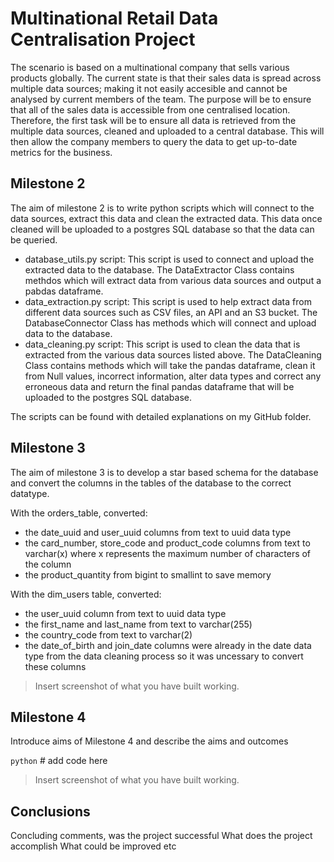 # Multinational Retail Data Centralisation Project

The scenario is based on a multinational company that sells various products globally. The current state is that their sales data is spread across multiple data sources; making it not easily accesible and cannot be analysed by current members of the team. The purpose will be to ensure that all of the sales data is accessible from one centralised location. Therefore, the first task will be to ensure all data is retrieved from the multiple data sources, cleaned and uploaded to a central database. This will then allow the company members to query the data to get up-to-date metrics for the business. 

## Milestone 2

The aim of milestone 2 is to write python scripts which will connect to the data sources, extract this data and clean the extracted data. This data once cleaned will be uploaded to a postgres SQL database so that the data can be queried. 
 
 - database_utils.py script: This script is used to connect and upload the extracted data to the database. The DataExtractor Class contains methdos which will extract data from various data sources and output a pabdas dataframe.
 - data_extraction.py script: This script is used to help extract data from different data sources such as CSV files, an API and an S3 bucket. The DatabaseConnector Class has methods which will connect and upload data to the database.
 - data_cleaning.py script: This script is used to clean the data that is extracted from the various data sources listed above. The DataCleaning Class contains methods which will take the pandas dataframe, clean it from Null values, incorrect information, alter data types and correct any erroneous data and return the final pandas dataframe that will be uploaded to the postgres SQL database.

 The scripts can be found with detailed explanations on my GitHub folder.

## Milestone 3

The aim of milestone 3 is to develop a star based schema for the database and convert the columns in the tables of the database to the correct datatype.

With the orders_table, converted:
- the date_uuid and user_uuid columns from text to uuid data type
- the card_number, store_code and product_code columns from text to varchar(x) where x represents the maximum number of characters of the column
- the product_quantity from bigint to smallint to save memory

With the dim_users table, converted:
- the user_uuid column from text to uuid data type
- the first_name and last_name from text to varchar(255)
- the country_code from text to varchar(2)
- the date_of_birth and join_date columns were already in the date data type from the data cleaning process so it was uncessary to convert these columns



> Insert screenshot of what you have built working.

## Milestone 4

Introduce aims of Milestone 4 and describe the aims and outcomes

```python``` # add code here

> Insert screenshot of what you have built working.

## Conclusions

Concluding comments, was the project successful
What does the project accomplish
What could be improved etc 
